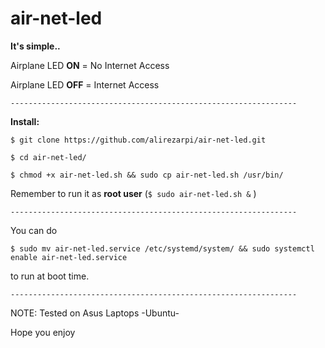 # air-net-led
**It's simple..**

Airplane LED **ON** = No Internet Access

Airplane LED **OFF** = Internet Access

`----------------------------------------------------------------`

**Install:**

`$ git clone https://github.com/alirezarpi/air-net-led.git`

`$ cd air-net-led/`

`$ chmod +x air-net-led.sh && sudo cp air-net-led.sh /usr/bin/`


Remember to run it as **root user** (`$ sudo air-net-led.sh &` )

`----------------------------------------------------------------`

You can do 

`$ sudo mv air-net-led.service /etc/systemd/system/ && sudo systemctl enable air-net-led.service`

to run at boot time.

`----------------------------------------------------------------`

NOTE: Tested on Asus Laptops -Ubuntu- 


Hope you enjoy

